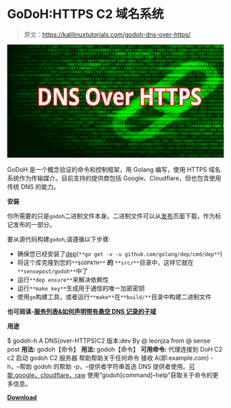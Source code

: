 # GoDoH:HTTPS C2 域名系统

> 原文：<https://kalilinuxtutorials.com/godoh-dns-over-https/>

[![GoDoH : A DNS-Over-HTTPS C2](img//bcdfd945a83da255dfecf03fd79c7178.png "GoDoH : A DNS-Over-HTTPS C2")](https://1.bp.blogspot.com/-3IeRZ0kFF40/XVwsVMZueBI/AAAAAAAACFM/jBLiukxVGv46wD-eTLgODHeK_rDETb48QCLcBGAs/s1600/images.png)

GoDoH 是一个概念验证的命令和控制框架，用 Golang 编写，使用 HTTPS 域名系统作为传输媒介。目前支持的提供商包括 Google、Cloudflare，但也包含使用传统 DNS 的能力。

**安装**

你所需要的只是`godoh`二进制文件本身。二进制文件可以从[发布](https://github.com/sensepost/goDoH/releases)页面下载，作为标记发布的一部分。

要从源代码构建`godoh`,请遵循以下步骤:

*   确保您已经安装了[dep](https://github.com/golang/dep)(`**go get -v -u github.com/golang/dep/cmd/dep**`)
*   将这个库克隆到您的`**$GOPATH**` **的** `**src/**`目录中，这样它就在`**sensepost/godoh**`中了
*   运行`**dep ensure**`来解决依赖性
*   运行`**make key**`生成用于通信的唯一加密密钥
*   使用`go`构建工具，或者运行`**make**`在`**build/**`目录中构建二进制文件

**也可阅读-[服务列表&如何声明带有悬空 DNS 记录的子域](https://kalilinuxtutorials.com/subdomain-dangling-dns-records/)**

**用途**

$ godoh-h
A DNS(over-HTTPS)C2
版本:dev
By @ leonjza from @ sense post
**用法:** godoh【命令】
**用法:** godoh【命令】
**可用命令:** 代理连接到 DoH C2
c2 启动 godoh C2 服务器
帮助帮助关于任何命令
接收 A(即:example.com)
-h，–帮助 godoh 的帮助
-p，–提供者字符串首选 DNS 提供者使用。[可能:google，cloudflare，raw](default)
使用“godoh[command]–help”获取关于命令的更多信息。

[**Download**](https://github.com/sensepost/goDoH)